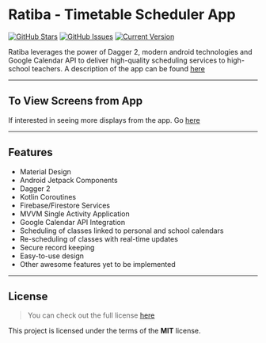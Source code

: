Ratiba - Timetable Scheduler App
============
[![GitHub Stars](https://img.shields.io/github/stars/JohnKiprop/ratiba.svg)](https://github.com/JohnKiprop/Ratiba/stargazers) [![GitHub Issues](https://img.shields.io/github/issues/JohnKiprop/ratiba.svg)](https://github.com/JohnKiprop/Ratiba/issues) [![Current Version](https://img.shields.io/badge/version-1.0.0-green.svg)](https://github.com/JohnKiprop/Ratiba)

 Ratiba leverages the power of Dagger 2, modern android technologies and Google Calendar API to deliver high-quality scheduling services to high-school teachers. A description of the app can be found [here](https://medium.com/@kipropjohn14/ratiba-a-timetable-scheduling-app-b8e22a2a395e)


---
## To View Screens from App

If interested in seeing more displays from the app. Go [here](https://www.pinterest.com/jkiprop0705/ratiba/)


---
## Features
- Material Design
- Android Jetpack Components
- Dagger 2
- Kotlin Coroutines
- Firebase/Firestore Services
- MVVM Single Activity Application
- Google Calendar API Integration
- Scheduling of classes linked to personal and school calendars
- Re-scheduling of classes with real-time updates
- Secure record keeping
- Easy-to-use design
- Other awesome features yet to be implemented

---

## License
>You can check out the full license [here](https://github.com/JohnKiprop/Ratiba/blob/master/LICENSE)

This project is licensed under the terms of the **MIT** license.
